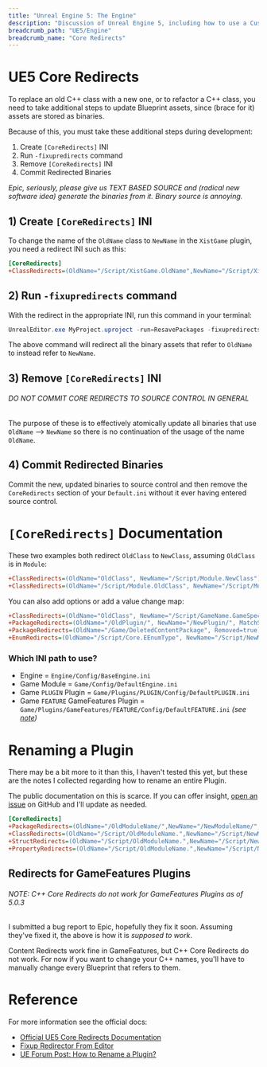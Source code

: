 ```yaml
---
title: "Unreal Engine 5: The Engine"
description: "Discussion of Unreal Engine 5, including how to use a Custom Engine that you can modify yourself."
breadcrumb_path: "UE5/Engine"
breadcrumb_name: "Core Redirects"
---
```



# UE5 Core Redirects

To replace an old C++ class with a new one, or to refactor a C++ class, you need to take
additional steps to update Blueprint assets, since (brace for it) assets are stored as binaries.

Because of this, you must take these additional steps during development:

1. Create `[CoreRedirects]` INI
2. Run `-fixupredirects` command
3. Remove `[CoreRedirects]` INI
4. Commit Redirected Binaries

*Epic, seriously, please give us TEXT BASED SOURCE and
(radical new software idea) generate the binaries from it.
Binary source is annoying.*


## 1) Create `[CoreRedirects]` INI

To change the name of the `OldName` class to `NewName` in the `XistGame` plugin,
you need a redirect INI such as this:

```ini
[CoreRedirects]
+ClassRedirects=(OldName="/Script/XistGame.OldName",NewName="/Script/XistGame.NewName")
```


## 2) Run `-fixupredirects` command

With the redirect in the appropriate INI, run this command in your terminal:

```powershell
UnrealEditor.exe MyProject.uproject -run=ResavePackages -fixupredirects -autocheckout -projectonly -unattended
```

The above command will redirect all the binary assets that refer to `OldName` to instead refer to `NewName`.


## 3) Remove `[CoreRedirects]` INI

###### DO NOT COMMIT CORE REDIRECTS TO SOURCE CONTROL IN GENERAL

The purpose of these is to effectively atomically update all binaries that use `OldName` --> `NewName`
so there is no continuation of the usage of the name `OldName`.

## 4) Commit Redirected Binaries

Commit the new, updated binaries to source control and then remove the `CoreRedirects`
section of your `Default.ini` without it ever having entered source control.


# `[CoreRedirects]` Documentation

These two examples both redirect `OldClass` to `NewClass`, assuming `OldClass` is in `Module`:

```ini
+ClassRedirects=(OldName="OldClass", NewName="/Script/Module.NewClass")
+ClassRedirects=(OldName="/Script/Module.OldClass", NewName="/Script/Module.NewClass")
```

You can also add options or add a value change map:

```ini
+ClassRedirects=(OldName="OldClass", NewName="/Script/GameName.GameSpecificClass", bInstanceOnly=true)
+PackageRedirects=(OldName="/OldPlugin/", NewName="/NewPlugin/", MatchSubstring=true)
+PackageRedirects=(OldName="/Game/DeletedContentPackage", Removed=true)
+EnumRedirects=(OldName="/Script/Core.EEnumType", NewName="/Script/NewModule.ENewEnumType", ValueChanges=(("OldValue", "NewValue"), ("OldValue2", "NewValue2")) )
```

### Which INI path to use?

- Engine = `Engine/Config/BaseEngine.ini`
- Game Module = `Game/Config/DefaultEngine.ini`
- Game `PLUGIN` Plugin = `Game/Plugins/PLUGIN/Config/DefaultPLUGIN.ini`
- Game `FEATURE` GameFeatures Plugin = `Game/Plugins/GameFeatures/FEATURE/Config/DefaultFEATURE.ini` *(see [note](#Note_GameFeaturesRedirectsBroken))*


# Renaming a Plugin

There may be a bit more to it than this, I haven't tested this yet, but these are the notes I collected
regarding how to rename an entire Plugin.

The public documentation on this is scarce.  If you can offer insight,
[open an issue](https://github.com/x157/x157.github.io/issues)
on GitHub and I'll update as needed.

```ini
[CoreRedirects]
+PackageRedirects=(OldName="/OldModuleName/",NewName="/NewModuleName/",MatchSubstring=true)
+ClassRedirects=(OldName="/Script/OldModuleName.",NewName="/Script/NewModuleName.",MatchSubstring=true)
+StructRedirects=(OldName="/Script/OldModuleName.",NewName="/Script/NewModuleName.",MatchSubstring=true)
+PropertyRedirects=(OldName="/Script/OldModuleName.",NewName="/Script/NewModuleName.",MatchSubstring=true)
```


<a id="Note_GameFeaturesRedirectsBroken"></a>
## Redirects for GameFeatures Plugins

###### NOTE: C++ Core Redirects do not work for GameFeatures Plugins as of 5.0.3

I submitted a bug report to Epic, hopefully they fix it soon.  Assuming they've fixed it,
the above is how it is *supposed to work*.

Content Redirects work fine in GameFeatures, but C++ Core Redirects do not work.
For now if you want  to change your C++ names, you'll have to manually change
every Blueprint that refers to them.


# Reference

For more information see the official docs:

- [Official UE5 Core Redirects Documentation](https://docs.unrealengine.com/5.0/en-US/core-redirects/)
- [Fixup Redirector From Editor](https://docs.unrealengine.com/5.0/en-US/redirectors/)
- [UE Forum Post: How to Rename a Plugin?](https://forums.unrealengine.com/t/how-can-i-rename-a-plugin-and-not-break-all-blueprints/343240)
